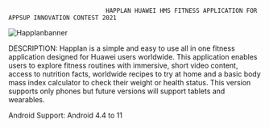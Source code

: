 
                               HAPPLAN HUAWEI HMS FITNESS APPLICATION FOR APPSUP INNOVATION CONTEST 2021










![Happlanbanner](https://user-images.githubusercontent.com/48213736/132124423-15224f3f-9216-4d21-8aa2-1a4723f9dc4b.jpg)






DESCRIPTION: Happlan is a simple and easy to use all in one fitness application designed for Huawei users worldwide. This application enables users to explore fitness routines with immersive, short video content, access to nutrition facts, worldwide recipes to try at home and a basic body mass index calculator to check their weight or health status. This version supports only phones but future versions will support tablets and wearables.

Android Support: Android 4.4 to 11



















